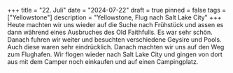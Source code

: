 +++
title = "22. Juli"
date = "2024-07-22"
draft = true
pinned = false
tags = ["Yellowstone"]
description = "Yellowstone, Flug nach Salt Lake City"
+++
Heute machten wir uns wieder auf die Suche nach Frühstück und assen es dann während eines Ausbruches des Old Faithfulls. Es war sehr schön. Danach fuhren wir weiter und besuchten verschiedene Geysire und Pools. Auch diese waren sehr eindrücklich. Danach machten wir uns auf den Weg zum Flughafen. Wir flogen wieder nach Salt Lake City und gingen von dort aus mit dem Camper noch einkaufen und auf einen Campingplatz.